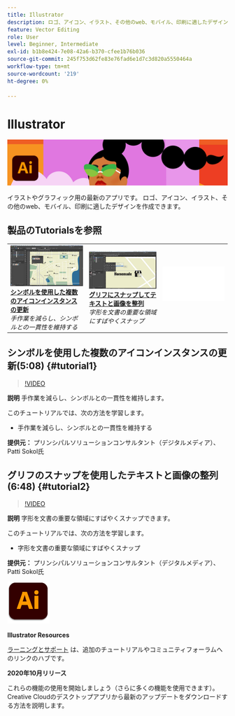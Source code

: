 ```yaml
---
title: Illustrator
description: ロゴ、アイコン、イラスト、その他のweb、モバイル、印刷に適したデザインを作成
feature: Vector Editing
role: User
level: Beginner, Intermediate
exl-id: b1b8e424-7e08-42a6-b370-cfee1b76b036
source-git-commit: 245f753d62fe83e76fad6e1d7c3d820a5550464a
workflow-type: tm+mt
source-wordcount: '219'
ht-degree: 0%

---
```


# Illustrator

![チュートリアルのヒーロー画像](../assets/Illustrator.jpg)

イラストやグラフィック用の最新のアプリです。 ロゴ、アイコン、イラスト、その他のweb、モバイル、印刷に適したデザインを作成できます。

## 製品のTutorialsを参照

<table style="table-layout:fixed">
<tr>
 <td>
   <a href="illustrator.md#tutorial1">
      <img alt="シンボルを使用した複数のアイコンインスタンスの更新" src="../assets/Illustrator_symbols_sokol_thumbnail.jpg" />
   </a>
    <div>
   <a href="illustrator.md#tutorial1"><strong>シンボルを使用した複数のアイコンインスタンスの更新</strong></a>
    </div>
    <em>手作業を減らし、シンボルとの一貫性を維持する</em>
    <br>
  </td>
  <td>
    <a href="illustrator.md#tutorial2">
        <img alt="グリフにスナップしてテキストと画像を整列" src="../assets/illustrator_glyphAlign_sokol_thumbnail.jpg" />
    </a>
    <div>
    <a href="illustrator.md#tutorial2"><strong>グリフにスナップしてテキストと画像を整列</strong></a>
    </div>
    <em>字形を文書の重要な領域にすばやくスナップ</em>
    <br>
  </td>
  <td>
    <img alt="スペーサー" src="../assets/Whitespacer.png" />
    <div>
    <br>
  </td>
</tr>
</table>

## シンボルを使用した複数のアイコンインスタンスの更新(5:08) {#tutorial1}

>[!VIDEO](https://video.tv.adobe.com/v/326816?hidetitle=true)

**説明**
手作業を減らし、シンボルとの一貫性を維持します。

このチュートリアルでは、次の方法を学習します。
* 手作業を減らし、シンボルとの一貫性を維持する

**提供元：**
プリンシパルソリューションコンサルタント（デジタルメディア）、Patti Sokol氏

## グリフのスナップを使用したテキストと画像の整列(6:48) {#tutorial2}

>[!VIDEO](https://video.tv.adobe.com/v/326817?hidetitle=true)

**説明**
字形を文書の重要な領域にすばやくスナップできます。

このチュートリアルでは、次の方法を学習します。
* 字形を文書の重要な領域にすばやくスナップ

**提供元：**
プリンシパルソリューションコンサルタント（デジタルメディア）、Patti Sokol氏

![Illustratorロゴ](../assets/ai_appicon_96.png)

**Illustrator Resources**

[ラーニングとサポート](https://helpx.adobe.com/support/illustrator.html) は、追加のチュートリアルやコミュニティフォーラムへのリンクのハブです。

**2020年10月リリース**

これらの機能の使用を開始しましょう（さらに多くの機能を使用できます）。 Creative Cloudのデスクトップアプリから最新のアップデートをダウンロードする方法を説明します。
